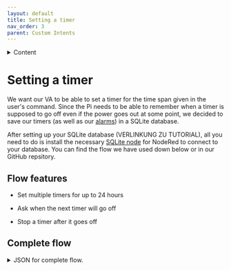 ```yaml
---
layout: default
title: Setting a timer
nav_order: 3
parent: Custom Intents
---
```


<details close markdown="block">
  <summary>
    Content
  </summary>
  {: .text-delta }
1. TOC
{:toc}
</details>

# Setting a timer

We want our VA to be able to set a timer for the time span given in the user's command. Since the Pi needs to be able to remember when a timer is supposed to go off even if the power goes out at some point, we decided to save our timers (as well as our [alarms](./alarm.md)) in a SQLite database.

After setting up your SQLite database (VERLINKUNG ZU TUTORIAL), all you need to do is install the necessary [SQLite node](https://flows.nodered.org/node/node-red-node-sqlite) for NodeRed to connect to your database. You can find the flow we have used down below or in our GitHub repsitory.

## Flow features

- Set multiple timers for up to 24 hours

- Ask when the next timer will go off

- Stop a timer after it goes off

<!-- Play music / a melody for when the timer goes off 
- Delete a timer -->

## Complete flow

<!--- flowimage --->

<details close markdown="block">
  <summary>
    JSON for complete flow.
  </summary>

<!--- JSON --->